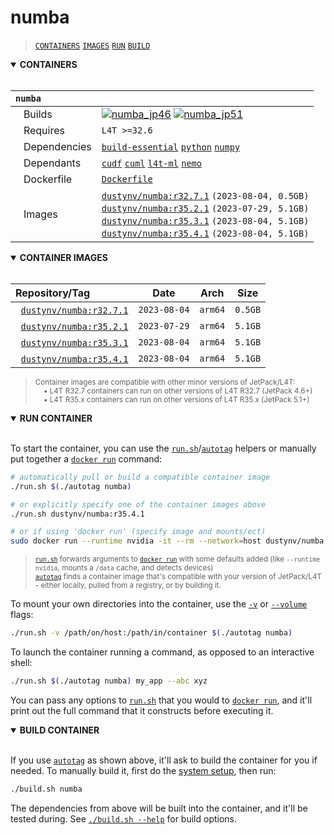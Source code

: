 # numba

> [`CONTAINERS`](#user-content-containers) [`IMAGES`](#user-content-images) [`RUN`](#user-content-run) [`BUILD`](#user-content-build)

<details open>
<summary><b><a id="containers">CONTAINERS</a></b></summary>
<br>

| **`numba`** | |
| :-- | :-- |
| &nbsp;&nbsp;&nbsp;Builds | [![`numba_jp46`](https://img.shields.io/github/actions/workflow/status/dusty-nv/jetson-containers/numba_jp46.yml?label=numba:jp46)](https://github.com/dusty-nv/jetson-containers/actions/workflows/numba_jp46.yml) [![`numba_jp51`](https://img.shields.io/github/actions/workflow/status/dusty-nv/jetson-containers/numba_jp51.yml?label=numba:jp51)](https://github.com/dusty-nv/jetson-containers/actions/workflows/numba_jp51.yml) |
| &nbsp;&nbsp;&nbsp;Requires | `L4T >=32.6` |
| &nbsp;&nbsp;&nbsp;Dependencies | [`build-essential`](/packages/build-essential) [`python`](/packages/python) [`numpy`](/packages/numpy) |
| &nbsp;&nbsp;&nbsp;Dependants | [`cudf`](/packages/rapids/cudf) [`cuml`](/packages/rapids/cuml) [`l4t-ml`](/packages/l4t/l4t-ml) [`nemo`](/packages/nemo) |
| &nbsp;&nbsp;&nbsp;Dockerfile | [`Dockerfile`](Dockerfile) |
| &nbsp;&nbsp;&nbsp;Images | [`dustynv/numba:r32.7.1`](https://hub.docker.com/r/dustynv/numba/tags) `(2023-08-04, 0.5GB)`<br>[`dustynv/numba:r35.2.1`](https://hub.docker.com/r/dustynv/numba/tags) `(2023-07-29, 5.1GB)`<br>[`dustynv/numba:r35.3.1`](https://hub.docker.com/r/dustynv/numba/tags) `(2023-08-04, 5.1GB)`<br>[`dustynv/numba:r35.4.1`](https://hub.docker.com/r/dustynv/numba/tags) `(2023-08-04, 5.1GB)` |

</details>

<details open>
<summary><b><a id="images">CONTAINER IMAGES</a></b></summary>
<br>

| Repository/Tag | Date | Arch | Size |
| :-- | :--: | :--: | :--: |
| &nbsp;&nbsp;[`dustynv/numba:r32.7.1`](https://hub.docker.com/r/dustynv/numba/tags) | `2023-08-04` | `arm64` | `0.5GB` |
| &nbsp;&nbsp;[`dustynv/numba:r35.2.1`](https://hub.docker.com/r/dustynv/numba/tags) | `2023-07-29` | `arm64` | `5.1GB` |
| &nbsp;&nbsp;[`dustynv/numba:r35.3.1`](https://hub.docker.com/r/dustynv/numba/tags) | `2023-08-04` | `arm64` | `5.1GB` |
| &nbsp;&nbsp;[`dustynv/numba:r35.4.1`](https://hub.docker.com/r/dustynv/numba/tags) | `2023-08-04` | `arm64` | `5.1GB` |

> <sub>Container images are compatible with other minor versions of JetPack/L4T:</sub><br>
> <sub>&nbsp;&nbsp;&nbsp;&nbsp;• L4T R32.7 containers can run on other versions of L4T R32.7 (JetPack 4.6+)</sub><br>
> <sub>&nbsp;&nbsp;&nbsp;&nbsp;• L4T R35.x containers can run on other versions of L4T R35.x (JetPack 5.1+)</sub><br>
</details>

<details open>
<summary><b><a id="run">RUN CONTAINER</a></b></summary>
<br>

To start the container, you can use the [`run.sh`](/docs/run.md)/[`autotag`](/docs/run.md#autotag) helpers or manually put together a [`docker run`](https://docs.docker.com/engine/reference/commandline/run/) command:
```bash
# automatically pull or build a compatible container image
./run.sh $(./autotag numba)

# or explicitly specify one of the container images above
./run.sh dustynv/numba:r35.4.1

# or if using 'docker run' (specify image and mounts/ect)
sudo docker run --runtime nvidia -it --rm --network=host dustynv/numba:r35.4.1
```
> <sup>[`run.sh`](/docs/run.md) forwards arguments to [`docker run`](https://docs.docker.com/engine/reference/commandline/run/) with some defaults added (like `--runtime nvidia`, mounts a `/data` cache, and detects devices)</sup><br>
> <sup>[`autotag`](/docs/run.md#autotag) finds a container image that's compatible with your version of JetPack/L4T - either locally, pulled from a registry, or by building it.</sup>

To mount your own directories into the container, use the [`-v`](https://docs.docker.com/engine/reference/commandline/run/#volume) or [`--volume`](https://docs.docker.com/engine/reference/commandline/run/#volume) flags:
```bash
./run.sh -v /path/on/host:/path/in/container $(./autotag numba)
```
To launch the container running a command, as opposed to an interactive shell:
```bash
./run.sh $(./autotag numba) my_app --abc xyz
```
You can pass any options to [`run.sh`](/docs/run.md) that you would to [`docker run`](https://docs.docker.com/engine/reference/commandline/run/), and it'll print out the full command that it constructs before executing it.
</details>
<details open>
<summary><b><a id="build">BUILD CONTAINER</b></summary>
<br>

If you use [`autotag`](/docs/run.md#autotag) as shown above, it'll ask to build the container for you if needed.  To manually build it, first do the [system setup](/docs/setup.md), then run:
```bash
./build.sh numba
```
The dependencies from above will be built into the container, and it'll be tested during.  See [`./build.sh --help`](/jetson_containers/build.py) for build options.
</details>
